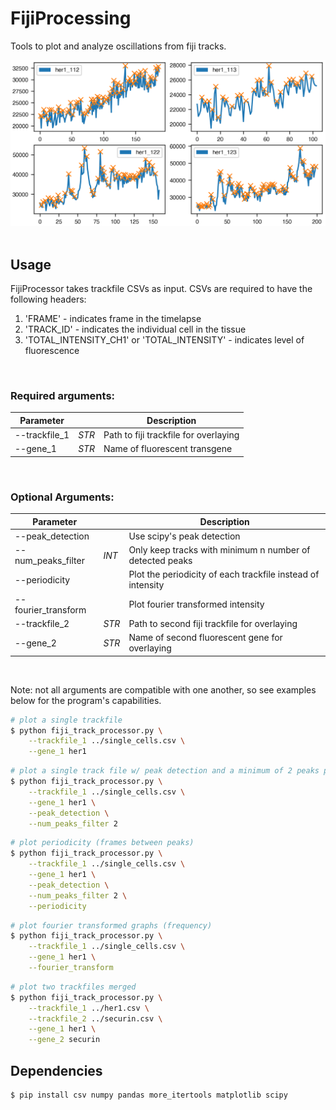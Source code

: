 # FijiProcessing
Tools to plot and analyze oscillations from fiji tracks.
&nbsp;
<div align="center">
    <img src='images/plot_example.png'>
</div>
&nbsp;

## Usage
FijiProcessor takes trackfile CSVs as input. CSVs are required to have the following headers:
1. 'FRAME' - indicates frame in the timelapse
2. 'TRACK_ID' - indicates the individual cell in the tissue
3. 'TOTAL_INTENSITY_CH1' or 'TOTAL_INTENSITY' - indicates level of fluorescence

&nbsp;

### Required arguments:
| Parameter     |       | Description                           |
|---------------|-------|---------------------------------------|
| --trackfile_1 | _STR_ | Path to fiji trackfile for overlaying |
| --gene_1      | _STR_ | Name of fluorescent transgene         |

&nbsp;

### Optional Arguments:
| Parameter           |       | Description                                                 |
|---------------------|-------|-------------------------------------------------------------|
| --peak_detection    |       | Use scipy's peak detection                                  |
| --num_peaks_filter  | _INT_ | Only keep tracks with minimum n number of detected peaks    |
| --periodicity       |       | Plot the periodicity of each trackfile instead of intensity |
| --fourier_transform |       | Plot fourier transformed intensity                          |
| --trackfile_2       | _STR_ | Path to second fiji trackfile for overlaying                |
| --gene_2            | _STR_ | Name of second fluorescent gene for overlaying              |

&nbsp;

Note: not all arguments are compatible with one another, so see examples below for the program's capabilities.
```sh
# plot a single trackfile
$ python fiji_track_processor.py \
    --trackfile_1 ../single_cells.csv \
    --gene_1 her1 
```

```sh
# plot a single track file w/ peak detection and a minimum of 2 peaks per dataset
$ python fiji_track_processor.py \
    --trackfile_1 ../single_cells.csv \
    --gene_1 her1 \
    --peak_detection \
    --num_peaks_filter 2
```

```sh
# plot periodicity (frames between peaks)
$ python fiji_track_processor.py \
    --trackfile_1 ../single_cells.csv \
    --gene_1 her1 \
    --peak_detection \
    --num_peaks_filter 2 \
    --periodicity
```

```sh
# plot fourier transformed graphs (frequency)
$ python fiji_track_processor.py \
    --trackfile_1 ../single_cells.csv \
    --gene_1 her1 \
    --fourier_transform
```

```sh
# plot two trackfiles merged
$ python fiji_track_processor.py \
    --trackfile_1 ../her1.csv \
    --trackfile_2 ../securin.csv \
    --gene_1 her1 \
    --gene_2 securin 
```


## Dependencies

```sh
$ pip install csv numpy pandas more_itertools matplotlib scipy
```





